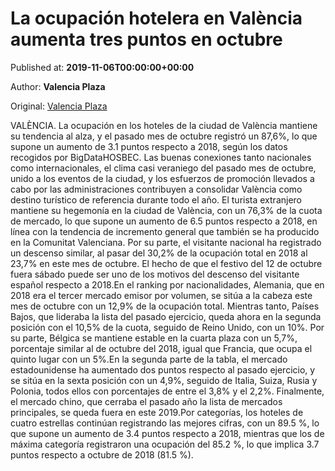 
# La ocupación hotelera en València aumenta tres puntos en octubre

Published at: **2019-11-06T00:00:00+00:00**

Author: **Valencia Plaza**

Original: [Valencia Plaza](https://valenciaplaza.com/la-ocupacion-hotelera-en-valencia-aumenta-tres-puntos-en-octubre)

VALÈNCIA. La ocupación en los hoteles de la ciudad de València mantiene su tendencia al alza, y el pasado mes de octubre registró un 87,6%, lo que supone un aumento de 3.1 puntos respecto a 2018, según los datos recogidos por BigDataHOSBEC. Las buenas conexiones tanto nacionales como internacionales, el clima casi veraniego del pasado mes de octubre, unido a los eventos de la ciudad, y los esfuerzos de promoción llevados a cabo por las administraciones contribuyen a consolidar València como destino turístico de referencia durante todo el año.
El turista extranjero mantiene su hegemonía en la ciudad de València, con un 76,3% de la cuota de mercado, lo que supone un aumento de 6.5 puntos respecto a 2018, en línea con la tendencia de incremento general que también se ha producido en la Comunitat Valenciana. Por su parte, el visitante nacional ha registrado un descenso similar, al pasar del 30,2% de la ocupación total en 2018 al 23,7% en este mes de octubre. El hecho de que el festivo del 12 de octubre fuera sábado puede ser uno de los motivos del descenso del visitante español respecto a 2018.En el ranking por nacionalidades, Alemania, que en 2018 era el tercer mercado emisor por volumen, se sitúa a la cabeza este mes de octubre con un 12,9% de la ocupación total. Mientras tanto, Países Bajos, que lideraba la lista del pasado ejercicio, queda ahora en la segunda posición con el 10,5% de la cuota, seguido de Reino Unido, con un 10%. Por su parte, Bélgica se mantiene estable en la cuarta plaza con un 5,7%, porcentaje similar al de octubre del 2018, igual que Francia, que ocupa el quinto lugar con un 5%.En la segunda parte de la tabla, el mercado estadounidense ha aumentado dos puntos respecto al pasado ejercicio, y se sitúa en la sexta posición con un 4,9%, seguido de Italia, Suiza, Rusia y Polonia, todos ellos con porcentajes de entre el 3,8% y el 2,2%. Finalmente, el mercado chino, que cerraba el pasado año la lista de mercados principales, se queda fuera en este 2019.Por categorías, los hoteles de cuatro estrellas continúan registrando las mejores cifras, con un 89.5 %, lo que supone un aumento de 3.4 puntos respecto a 2018, mientras que los de máxima categoría registraron una ocupación del 85.2 %, lo que implica 3.7 puntos respecto a octubre de 2018 (81.5 %).
